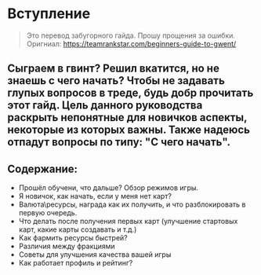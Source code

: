 # Вступление
>Это перевод забугорного гайда. Прошу прощения за ошибки. Оригниал: https://teamrankstar.com/beginners-guide-to-gwent/

Сыграем в гвинт? Решил вкатится, но не знаешь с чего начать? Чтобы не задавать глупых вопросов в треде, будь добр прочитать этот гайд. Цель данного руководства раскрыть непонятные для новичков аспекты, некоторые из которых важны. Также надеюсь отпадут вопросы по типу: "С чего начать". 
------
Содержание:
------
+ Прошёл обучени, что дальше? Обзор режимов игры.
+ Я новичок, как начать, если у меня нет карт? 
+ Валюта\ресурсы, награда как их получить, и что разблокировать в первую очередь.
+ Что делать после получения первых карт (улучшение стартовых карт, какие карты создавать и т.д.)
+ Как фармить ресурсы быстрей?
+ Различия между фракциями
+ Советы для улучшения качества вашей игры
+ Как работает профиль и рейтинг?
